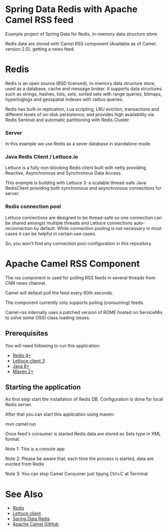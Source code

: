 ﻿# Spring Data Redis with Apache Camel RSS feed

Example project of Spring Data for Redis, in-memory data structure store.

Redis data are stored with Camel RSS component (Available as of Camel version 2.0), getting a news feed.

# Redis

Redis is an open source (BSD licensed), in-memory data structure store, used as a database, cache and message broker. It supports data structures such as strings, hashes, lists, sets, sorted sets with range queries, bitmaps, hyperloglogs and geospatial indexes with radius queries. 

Redis has built-in replication, Lua scripting, LRU eviction, transactions and different levels of on-disk persistence, and provides high availability via Redis Sentinel and automatic partitioning with Redis Cluster.

### Server

In this example we use Redis as a sever database in standalone mode.

### Java Redis Client / Lettuce.io

Lettuce is a fully non-blocking Redis client built with netty providing Reactive, Asynchronous and Synchronous Data Access. 

This example is building with Lettuce 3: a scalable thread-safe Java RedisClient providing both synchronous and asynchronous connections for server.

### Redis connection pool

Lettuce connections are designed to be thread-safe so one connection can be shared amongst multiple threads and Lettuce connections auto-reconnection by default. While connection pooling is not necessary in most cases it can be helpful in certain use cases.

So, you won't find any connection pool configuration in this repository.


# Apache Camel RSS Component

The rss component is used for polling RSS feeds in several threads from CNN news channel. 

Camel will default poll the feed every 60th seconds.

The component currently only supports polling (consuming) feeds.

Camel-rss internally uses a patched version of ROME hosted on ServiceMix to solve some OSGi class loading issues.


## Prerequisites

You will need following to run this application:

- [Redis 4+](https://redis.io/download)
- [Lettuce client 3](https://lettuce.io/lettuce-3/release/api/)
- [Java 8+](http://www.oracle.com/technetwork/java/javase/downloads/index.html)
- [Maven 2+](https://maven.apache.org/)

## Starting the application

As first step start the installation of Redis DB. Configuration is done for local Redis server.

After that you can start this application using maven:

mvn camel:run

Once feed's consumer is started Redis data are stored as Sets type in XML format.

Note 1: This is a console app

Note 2: Please be aware that, each time the process is started, data are evicted from Redis

Note 3: You can stop Camel Consumer just tipyng Ctrl+C at Terminal


# See Also

- [Redis](https://redis.io)
- [Lettuce client](https://lettuce.io)
- [Spring Data Redis](https://projects.spring.io/spring-data-redis/)
- [Apache Camel GitHub](https://github.com/apache/camel)
